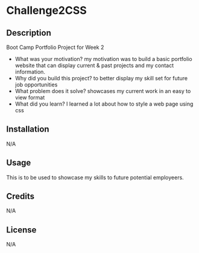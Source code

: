 # Challenge2CSS

## Description
Boot Camp Portfolio Project for Week 2

- What was your motivation? my motivation was to build a basic portfolio website that can display current & past projects and my contact information. 
- Why did you build this project? to better display my skill set for future job opportunities
- What problem does it solve? showcases my current work in an easy to view format
- What did you learn? I learned a lot about how to style a web page using css

## Installation

N/A

## Usage

This is to be used to showcase my skills to future potential employeers.

## Credits

N/A

## License

N/A